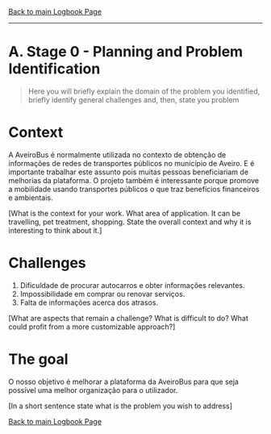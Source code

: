 [Back to main Logbook Page](../hci_logbook.md)

---


# A. Stage 0 - Planning and Problem Identification
>  Here you will briefly explain the domain of the problem you identified, briefly identify general challenges and, then, state you problem

# Context
A AveiroBus é normalmente utilizada no contexto de obtenção de informações de redes de transportes públicos no município de Aveiro. 
E é importante trabalhar este assunto pois muitas pessoas beneficiariam de melhorias da plataforma.
O projeto também é interessante porque promove a mobilidade usando transportes públicos o que traz benefícios financeiros e ambientais.

[What is the context for your work. What area of application. It can be travelling, pet treatment, shopping. State the overall context and why it is interesting to think about it.]

# Challenges
1. Dificuldade de procurar autocarros e obter informações relevantes.
2. Impossibilidade em comprar ou renovar serviços.
3. Falta de informações acerca dos atrasos.

[What are aspects that remain a challenge? What is difficult to do? What could profit from a more customizable approach?]

# The goal
O nosso objetivo é melhorar a plataforma da AveiroBus para que seja possível uma melhor organização para o utilizador.
 
[In a short sentence state what is the problem you wish to address]


[Back to main Logbook Page](../hci_logbook.md)